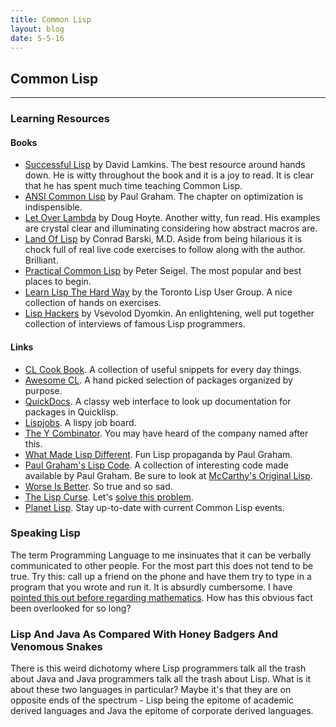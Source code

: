 ```yaml
---
title: Common Lisp
layout: blog
date: 5-5-16
---
```

## Common Lisp
------

### Learning Resources

#### Books

* [Successful Lisp](https://psg.com/~dlamkins/sl/cover.html) by David Lamkins. The best resource around hands down. He is witty throughout the book and it is a joy to read. It is clear that he has spent much time teaching Common Lisp.
* [ANSI Common Lisp](http://www.paulgraham.com/acl.html) by Paul Graham. The chapter on optimization is indispensible.
* [Let Over Lambda](http://www.letoverlambda.com/) by Doug Hoyte. Another witty, fun read. His examples are crystal clear and illuminating considering how abstract macros are.
* [Land Of Lisp](http://landoflisp.com/) by Conrad Barski, M.D. Aside from being hilarious it is chock full of real live code exercises to follow along with the author. Brilliant.
* [Practical Common Lisp](http://www.gigamonkeys.com/book/) by Peter Seigel. The most popular and best places to begin.
* [Learn Lisp The Hard Way](http://learnlispthehardway.org/book/) by the Toronto Lisp User Group. A nice collection of hands on exercises.
* [Lisp Hackers](https://leanpub.com/lisphackers) by Vsevolod Dyomkin. An enlightening, well put together collection of interviews of famous Lisp programmers.

#### Links

* [CL Cook Book](http://cl-cookbook.sourceforge.net/). A collection of useful snippets for every day things.
* [Awesome CL](https://github.com/CodyReichert/awesome-cl). A hand picked selection of packages organized by purpose.
* [QuickDocs](http://quickdocs.org/). A classy web interface to look up documentation for packages in Quicklisp.
* [Lispjobs](https://lispjobs.wordpress.com/). A lispy job board.
* [The Y Combinator](http://mvanier.livejournal.com/2897.html). You may have heard of the company named after this.
* [What Made Lisp Different](http://www.paulgraham.com/diff.html). Fun Lisp propaganda by Paul Graham.
* [Paul Graham's Lisp Code](http://www.paulgraham.com/lispcode.html). A collection of interesting code made available by Paul Graham. Be sure to look at [McCarthy's Original Lisp](http://lib.store.yahoo.net/lib/paulgraham/jmc.lisp).
* [Worse Is Better](https://www.jwz.org/doc/worse-is-better.html). So true and so sad.
* [The Lisp Curse](http://www.winestockwebdesign.com/Essays/Lisp_Curse.html). Let's [solve this problem](https://github.com/spyrosoft/lambda-lang).
* [Planet Lisp](http://planet.lisp.org/). Stay up-to-date with current Common Lisp events.

### Speaking Lisp

The term Programming Language to me insinuates that it can be verbally communicated to other people. For the most part this does not tend to be true. Try this: call up a friend on the phone and have them try to type in a program that you wrote and run it. It is absurdly cumbersome. I have [pointed this out before regarding mathematics](http://bennettroesch.com/efficiency.html#quare-num). How has this obvious fact been overlooked for so long?

### Lisp And Java As Compared With Honey Badgers And Venomous Snakes

There is this weird dichotomy where Lisp programmers talk all the trash about Java and Java programmers talk all the trash about Lisp. What is it about these two languages in particular? Maybe it's that they are on opposite ends of the spectrum - Lisp being the epitome of academic derived languages and Java the epitome of corporate derived languages.